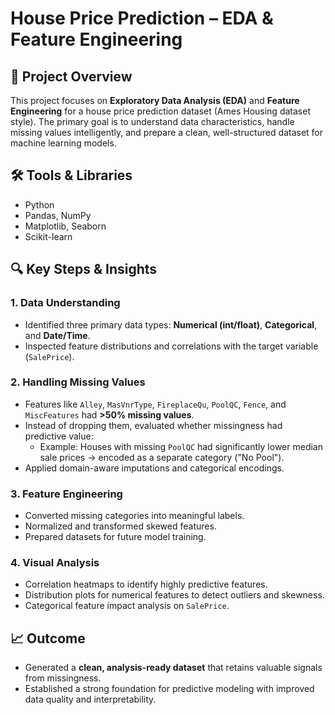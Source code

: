 # House Price Prediction – EDA & Feature Engineering

## 📌 Project Overview
This project focuses on **Exploratory Data Analysis (EDA)** and **Feature Engineering** for a house price prediction dataset (Ames Housing dataset style). The primary goal is to understand data characteristics, handle missing values intelligently, and prepare a clean, well-structured dataset for machine learning models.

## 🛠 Tools & Libraries
- Python
- Pandas, NumPy
- Matplotlib, Seaborn
- Scikit-learn

## 🔍 Key Steps & Insights
### 1. Data Understanding
- Identified three primary data types: **Numerical (int/float)**, **Categorical**, and **Date/Time**.
- Inspected feature distributions and correlations with the target variable (`SalePrice`).

### 2. Handling Missing Values
- Features like `Alley`, `MasVnrType`, `FireplaceQu`, `PoolQC`, `Fence`, and `MiscFeatures` had **>50% missing values**.
- Instead of dropping them, evaluated whether missingness had predictive value:
  - Example: Houses with missing `PoolQC` had significantly lower median sale prices → encoded as a separate category ("No Pool").
- Applied domain-aware imputations and categorical encodings.

### 3. Feature Engineering
- Converted missing categories into meaningful labels.
- Normalized and transformed skewed features.
- Prepared datasets for future model training.

### 4. Visual Analysis
- Correlation heatmaps to identify highly predictive features.
- Distribution plots for numerical features to detect outliers and skewness.
- Categorical feature impact analysis on `SalePrice`.

## 📈 Outcome
- Generated a **clean, analysis-ready dataset** that retains valuable signals from missingness.
- Established a strong foundation for predictive modeling with improved data quality and interpretability.

